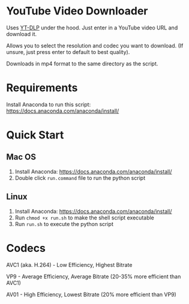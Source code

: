 # YouTube Video Downloader
Uses [YT-DLP](https://github.com/yt-dlp/yt-dlp) under the hood.
Just enter in a YouTube video URL and download it.

Allows you to select the resolution and codec you want to download. (If unsure, just press enter to default to best quality).

Downloads in mp4 format to the same directory as the script.

# Requirements
Install Anaconda to run this script: https://docs.anaconda.com/anaconda/install/

# Quick Start
## Mac OS
1. Install Anaconda: https://docs.anaconda.com/anaconda/install/
2. Double click `run.command` file to run the python script

## Linux
1. Install Anaconda: https://docs.anaconda.com/anaconda/install/
2. Run `chmod +x run.sh` to make the shell script executable
3. Run `run.sh` to execute the python script

# Codecs

AVC1 (aka. H.264) - Low Efficiency, Highest Bitrate

VP9 - Average Efficiency, Average Bitrate (20-35% more efficient than AVC1)

AV01 - High Efficiency, Lowest Bitrate (20% more efficient than VP9)